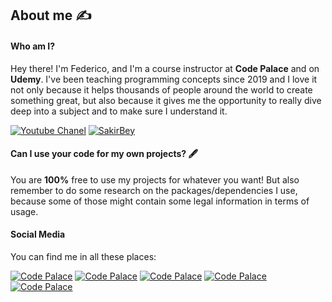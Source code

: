 ## About me :writing_hand:

#### Who am I?

Hey there! I'm Federico, and I'm a course instructor at **Code Palace** and on **Udemy**. I've been teaching programming concepts since 2019 and I love it not only because it helps thousands of people around the world to create something great, but also because it gives me the opportunity to really dive deep into a subject and to make sure I understand it.


[![Youtube Chanel](https://img.shields.io/youtube/channel/subscribers/UCuudpdbKmQWq2PPzYgVCWlA?label=Code%20Palace&style=social)](https://www.youtube.com/channel/UCv8c5gVFvxUvHHwBVXcVuRA)
[![SakirBey](https://img.shields.io/github/followers/federicocotogno?style=social)](https://github.com/SakirBey1)

#### Can I use your code for my own projects? 🖋️

You are **100%** free to use my projects for whatever you want! But also remember to do some research on the packages/dependencies I use, because some of those might contain some legal information in terms of usage.

#### Social Media
You can find me in all these places:

[![Code Palace](https://img.shields.io/badge/LinkedIn-0077B5?style=for-the-badge&logo=linkedin&logoColor=white)](https://www.linkedin.com/in/federicocotogno/)
[![Code Palace](https://img.shields.io/badge/YouTube-FF0000?style=for-the-badge&logo=youtube&logoColor=white)](https://www.youtube.com/c/CodePalace/videos)
[![Code Palace](https://img.shields.io/badge/Instagram-E4405F?style=for-the-badge&logo=instagram&logoColor=white)](https://www.instagram.com/codepalace/)
[![Code Palace](https://img.shields.io/badge/Udemy-EC5252?style=for-the-badge&logo=Udemy&logoColor=white)](https://www.udemy.com/user/codepalace/)
[![Code Palace](https://img.shields.io/badge/Buy_Me_A_Coffee-5391FE?style=for-the-badge&logo=buy-me-a-coffee&logoColor=white)](https://www.buymeacoffee.com/codepalace)





